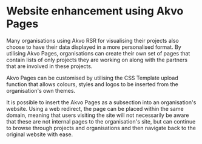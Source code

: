 # Website enhancement using Akvo Pages
Many organisations using Akvo RSR for visualising their projects also choose to have their data displayed in a more personalised format. By utilising Akvo Pages, organisations can create their own set of pages that contain lists of only projects they are working on along with the partners that are involved in these projects.

Akvo Pages can be customised by utilising the CSS Template upload function that allows colours, styles and logos to be inserted from the organisation's own themes.

It is possible to insert the Akvo Pages as a subsection into an organisation's website. Using a web redirect, the page can be placed within the same domain, meaning that users visiting the site will not necessarily be aware that these are not internal pages to the organisation's site, but can continue to browse through projects and organisations and then navigate back to the original website with ease.